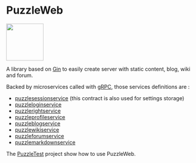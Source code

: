 # PuzzleWeb

<img src="https://github.com/dvaumoron/puzzleweb/raw/main/static/logo/puzzlelogo.jpg" width="100">

A library based on [Gin](https://github.com/gin-gonic/gin) to easily create server with static content, blog, wiki and forum.

Backed by microservices called with [gRPC](https://grpc.io/), those services definitions are :
- [puzzlesessionservice](https://github.com/dvaumoron/puzzlesessionservice) (this contract is also used for settings storage)
- [puzzleloginservice](https://github.com/dvaumoron/puzzleloginservice)
- [puzzlerightservice](https://github.com/dvaumoron/puzzlerightservice)
- [puzzleprofileservice](https://github.com/dvaumoron/puzzleprofileservice)
- [puzzleblogservice](https://github.com/dvaumoron/puzzleblogservice)
- [puzzlewikiservice](https://github.com/dvaumoron/puzzlewikiservice)
- [puzzleforumservice](https://github.com/dvaumoron/puzzleforumservice)
- [puzzlemarkdownservice](https://github.com/dvaumoron/puzzlemarkdownservice)

The [PuzzleTest](https://github.com/dvaumoron/puzzletest) project show how to use PuzzleWeb.